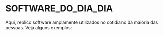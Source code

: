 # SOFTWARE_DO_DIA_DIA
 Aqui, replico software amplamente utilizados no cotidiano da maioria das pessoas. Veja alguns exemplos:
